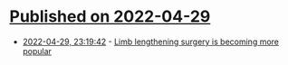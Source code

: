 # [Published on 2022-04-29](index.md)

* [2022-04-29, 23:19:42](https://news.ycombinator.com/item?id=31211725) - [Limb lengthening surgery is becoming more popular](https://www.buzzfeednews.com/article/elaminabdelmahmoud/limb-lengthening-surgery-height-stigma-short-kings)
